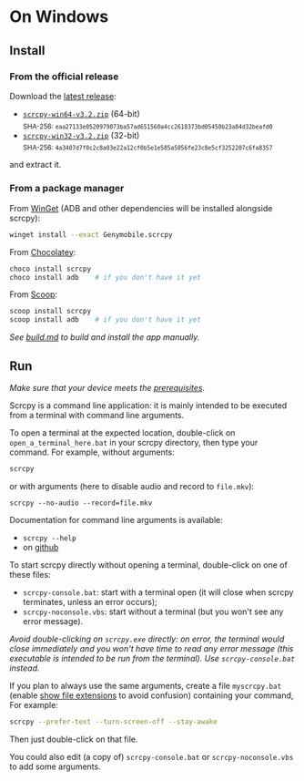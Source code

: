 # On Windows

## Install

### From the official release

Download the [latest release]:

 - [`scrcpy-win64-v3.2.zip`][direct-win64] (64-bit)  
   <sub>SHA-256: `eaa27133e0520979873ba57ad651560a4cc2618373bd05450b23a84d32beafd0`</sub>
 - [`scrcpy-win32-v3.2.zip`][direct-win32] (32-bit)  
   <sub>SHA-256: `4a3407d7f0c2c8a03e22a12cf0b5e1e585a5056fe23c8e5cf3252207c6fa8357`</sub>

[latest release]: https://github.com/Genymobile/scrcpy/releases/latest
[direct-win64]: https://github.com/Genymobile/scrcpy/releases/download/v3.2/scrcpy-win64-v3.2.zip
[direct-win32]: https://github.com/Genymobile/scrcpy/releases/download/v3.2/scrcpy-win32-v3.2.zip

and extract it.


### From a package manager

From [WinGet] (ADB and other dependencies will be installed alongside scrcpy):

```bash
winget install --exact Genymobile.scrcpy
```

From [Chocolatey]:

```bash
choco install scrcpy
choco install adb    # if you don't have it yet
```

From [Scoop]:

```bash
scoop install scrcpy
scoop install adb    # if you don't have it yet
```

[WinGet]: https://github.com/microsoft/winget-cli
[Chocolatey]: https://chocolatey.org/
[Scoop]: https://scoop.sh

_See [build.md](build.md) to build and install the app manually._


## Run

_Make sure that your device meets the [prerequisites](/README.md#prerequisites)._

Scrcpy is a command line application: it is mainly intended to be executed from
a terminal with command line arguments.

To open a terminal at the expected location, double-click on
`open_a_terminal_here.bat` in your scrcpy directory, then type your command. For
example, without arguments:

```bash
scrcpy
```

or with arguments (here to disable audio and record to `file.mkv`):

```
scrcpy --no-audio --record=file.mkv
```

Documentation for command line arguments is available:
 - `scrcpy --help`
 - on [github](/README.md)

To start scrcpy directly without opening a terminal, double-click on one of
these files:
 - `scrcpy-console.bat`: start with a terminal open (it will close when scrcpy
   terminates, unless an error occurs);
 - `scrcpy-noconsole.vbs`: start without a terminal (but you won't see any error
   message).

_Avoid double-clicking on `scrcpy.exe` directly: on error, the terminal would
close immediately and you won't have time to read any error message (this
executable is intended to be run from the terminal). Use `scrcpy-console.bat`
instead._

If you plan to always use the same arguments, create a file `myscrcpy.bat`
(enable [show file extensions] to avoid confusion) containing your command, For
example:

```bash
scrcpy --prefer-text --turn-screen-off --stay-awake
```

[show file extensions]: https://www.howtogeek.com/205086/beginner-how-to-make-windows-show-file-extensions/

Then just double-click on that file.

You could also edit (a copy of) `scrcpy-console.bat` or `scrcpy-noconsole.vbs`
to add some arguments.
